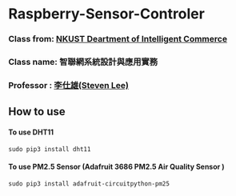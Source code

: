 # Raspberry-Sensor-Controler
### Class from: [NKUST Deartment of Intelligent Commerce](https://ic.nkust.edu.tw/)

### Class name: 智聯網系統設計與應用實務

### Professor : [李仕雄(Steven Lee)](https://ic.nkust.edu.tw/p/404-1075-18941.php?Lang=zh-tw)

## How to use
#### To use DHT11
```command line
sudo pip3 install dht11
```

#### To use PM2.5 Sensor (Adafruit 3686 PM2.5 Air Quality Sensor )
```command line
sudo pip3 install adafruit-circuitpython-pm25
```
